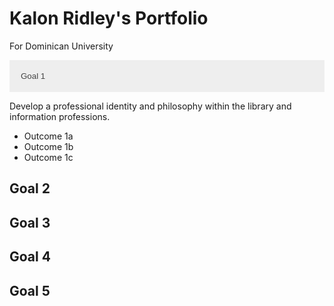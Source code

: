 
<html>
<head>
 <style>/* Style the buttons that are used to open and close the accordion panel */
.accordion {
  background-color: #eee;
  color: #444;
  cursor: pointer;
  padding: 18px;
  width: 100%;
  text-align: left;
  border: none;
  outline: none;
  transition: 0.4s;
}

/* Add a background color to the button if it is clicked on (add the .active class with JS), and when you move the mouse over it (hover) */
.active, .accordion:hover {
  background-color: #ccc;
}

/* Style the accordion panel. Note: hidden by default */
.panel {
  padding: 0 18px;
  background-color: white;
  display: none;
  overflow: hidden;
}</style>
 <title>Kalon Ridley's Portfolio</title> 
</head>

<body>
 <div id="introduction"> <p><h1>Kalon Ridley's Portfolio</h1>
  For Dominican University</p></div>
  <div>
   <button class="accordion">Goal 1</button>
<div class="panel">
<p>Develop a professional identity and philosophy within the library and information professions.</p>
</div>
   <ul><li>Outcome 1a</li>
  <li>Outcome 1b</li>
  <li>Outcome 1c</li>
   </ul>
  </div>
  <div><h2>Goal 2</h2></div>
  <div><h2>Goal 3</h2></div>
  <div><h2>Goal 4</h2></div>
  <div><h2>Goal 5</h2></div>
</body>
<script>var acc = document.getElementsByClassName("accordion");
var i;

for (i = 0; i < acc.length; i++) {
  acc[i].addEventListener("click", function() {
    /* Toggle between adding and removing the "active" class,
    to highlight the button that controls the panel */
    this.classList.toggle("active");

    /* Toggle between hiding and showing the active panel */
    var panel = this.nextElementSibling;
    if (panel.style.display === "block") {
      panel.style.display = "none";
    } else {
      panel.style.display = "block";
    }
  });
}</script>
</html>

